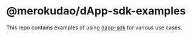# @merokudao/dApp-sdk-examples

This repo contains examples of using [dapp-sdk](https://github.com/merokudao/dApp-sdk) for various use cases.
